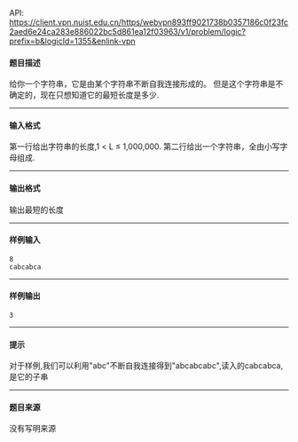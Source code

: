 API: https://client.vpn.nuist.edu.cn/https/webvpn893ff9021738b0357186c0f23fc2aed6e24ca283e886022bc5d861ea12f03963/v1/problem/logic?prefix=b&logicId=1355&enlink-vpn

#### 题目描述

给你一个字符串，它是由某个字符串不断自我连接形成的。 但是这个字符串是不确定的，现在只想知道它的最短长度是多少.

---

#### 输入格式

第一行给出字符串的长度,1 < L ≤ 1,000,000. 第二行给出一个字符串，全由小写字母组成.

---

#### 输出格式

输出最短的长度

---

#### 样例输入
```
8
cabcabca
```

---

#### 样例输出
```
3
```

---

#### 提示

对于样例,我们可以利用"abc"不断自我连接得到"abcabcabc",读入的cabcabca,是它的子串

---

#### 题目来源

没有写明来源